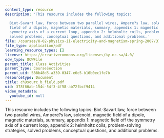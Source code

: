 ```yaml
---
content_type: resource
description: 'This resource includes the following topics:

  Biot-Savart law, force between two parallel wires, Ampere?s law, solenoid, magnetic
  field of a dipole, magnetic materials, summary, appendix 1: magnetic field off the
  symmetry axis of a current loop, appendix 2: helmholtz coils, problem-solving strategies,
  solved problems, conceptual questions, and additional problems.'
file: /courses/8-02-physics-ii-electricity-and-magnetism-spring-2007/378f66ab154c54f34f58ab72fbcf9414_ch9sourc_b_field.pdf
file_type: application/pdf
learning_resource_types: []
license: https://creativecommons.org/licenses/by-nc-sa/4.0/
ocw_type: OCWFile
parent_title: Class Activities
parent_type: CourseSection
parent_uid: 588b48d5-a339-0347-e6e5-b16b0ec1fe7b
resourcetype: Document
title: ch9sourc_b_field.pdf
uid: 378f66ab-154c-54f3-4f58-ab72fbcf9414
video_metadata:
  youtube_id: null
---
```

This resource includes the following topics:
Biot-Savart law, force between two parallel wires, Ampere?s law, solenoid, magnetic field of a dipole, magnetic materials, summary, appendix 1: magnetic field off the symmetry axis of a current loop, appendix 2: helmholtz coils, problem-solving strategies, solved problems, conceptual questions, and additional problems.